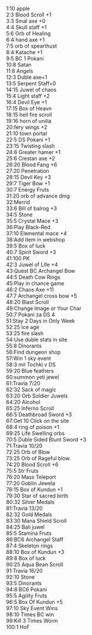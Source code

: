 1:10 apple  
2:3 Blood Scroll +1  
3:3 Smal axe +0  
4:4 Skull staff +1  
5:6 Orb of Healing  
6:4 hand axe +1  
7:5 orb of spearthust  
8:4 Katache +1  
9:5 BC 1 Pokani  
10:8 Satan  
11:8 Angels  
12:3 Duble axe+1  
13:5 Serpent Staff+0  
14:15 Juwel of chaos  
15:4 Light staff +2    
16:4 Devil Eye +1  
17:15 Box of Heavn  
18:15 hell fire scroll  
19:16 horn of unilia  
20:fery wings +2  
21:10 town portal  
22:5 DS Pokani +1  
23:15 Twisting slash  
24:6 Greater hamer +1  
25:6 Crestan axe +2  
26:20 Blood Fang +6  
27:20 Penetration  
28:15 Devil Key +3  
29:7 Tiger Bow +1  
30:7 Energy Fruts  
31:20 orb of advance dmg  
32:Merrid   
33:6 Bill of balrog +3  
34:5 Stone  
35:5 Crystal Mace +3  
36:Play Black-Red  
37:10 Elemental mace +4  
38:Add item in webshop  
39:5 Box of luck  
40:7 Spirit Sword +3  
41:100 PK  
42:3 Juwel of Life +4  
43:Quest BC Archangel Bow  
44:5 Death Cow Rings  
45:Play in chance game  
46:2 Chaos Axe +11  
47:7 Archangel cross bow +5  
48:20 Blast Scroll  
49:Change Image or Your Char  
50:7 Pokani za DS 4  
51:Stay 2 Days in Only Week  
52:25 Ice age  
53:25 fire slash  
54:Use duble stats in site  
55:8 Dinorants  
56:Find dungeon shop  
57:Win 1 sky event  
58:3 mil Tochki v DS  
59:20 Blue feathers  
60:summon yeti jewel  
61:Travia 7/20  
62:32 Sack of magic  
63:20 Orb Soldier Juwels  
64:20 Alcohol  
65:25 Inferno Scroll  
66:5 Deathbroad Sword +3  
67:Get 10 Click on the site  
68:4 ring of poison +1  
69:25 Life Swelling orbs  
70:5 Duble Sided Blunt Sword +3  
71:Travia 10/20  
72:25 Orb of Blow  
73:25 Orb of Rageful blow.  
74:20 Blood Scroll +6  
75:5 Str Fruts  
76:20 Mass Teleport  
77:20 Goblin Jewela  
78:15 Box of Kundun +1  
79:30 Star of sacred birth  
80:32 Silver Medals  
81:Travia 13/20  
82:32 Gold Medals  
83:30 Mana Shield Scroll  
84:25 Bali juwel  
85:5 Stamina Fruts  
86:BC6 Archangel Staff  
87:4 Skeleton rings  
88:10 Box of Kundun +3  
89:8 Box of luck  
90:25 Aqua Bean Scroll  
91:Travia 16/20  
92:10 Stone  
93:5 Dinorants  
94:8 BC6 Pokani  
95:5 Agility Fruts  
96:5 Box Of Kundun +5  
97:10 Sky Event Wins  
98:10 Times BC win  
99:Kill 3 Times Worm   
100:1 HoF  



